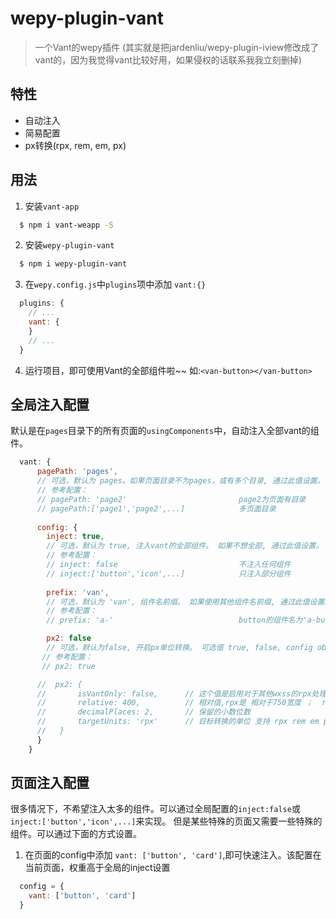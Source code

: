 # wepy-plugin-vant
> 一个Vant的wepy插件
>  (其实就是把jardenliu/wepy-plugin-iview修改成了vant的，因为我觉得vant比较好用，如果侵权的话联系我我立刻删掉)

## 特性
* 自动注入
* 简易配置
* px转换(rpx, rem, em, px)

## 用法
1. 安装`vant-app`
```bash
  $ npm i vant-weapp -S
```
2. 安装`wepy-plugin-vant`
```bash
  $ npm i wepy-plugin-vant
```
3. 在`wepy.config.js`中`plugins`项中添加 `vant:{}`
```javascript
  plugins: {
    // ...
    vant: {
    }
    // ...
  }
```
4. 运行项目，即可使用Vant的全部组件啦~~   如:`<van-button></van-button>`

## 全局注入配置

默认是在`pages`目录下的所有页面的`usingComponents`中，自动注入全部vant的组件。
```javascript
  vant: {
      pagePath: 'pages',
      // 可选，默认为 pages。如果页面目录不为pages，或有多个目录, 通过此值设置。
      // 参考配置：
      // pagePath: 'page2'                         page2为页面有目录
      // pagePath:['page1','page2',...]            多页面目录
         
      config: {
        inject: true,
        // 可选，默认为 true, 注入vant的全部组件。 如果不想全部, 通过此值设置。
        // 参考配置：
        // inject: false                           不注入任何组件 
        // inject:['button','icon',...]            只注入部分组件
                
        prefix: 'van',
        // 可选，默认为 'van', 组件名前缀。 如果使用其他组件名前缀, 通过此值设置。
        // 参考配置：
        // prefix: 'a-'                            button的组件名为'a-button'

        px2: false  
        // 可选，默认为false, 开启px单位转换。 可选值 true, false, config object {...}
       // 参考配置：
       // px2: true

      //  px2: {
      //       isVantOnly: false,      // 这个值是启用对于其他wxss的rpx处理
      //       relative: 400,          // 相对值,rpx是 相对于750宽度 ；  rem，em 是相对的 font-size
      //       decimalPlaces: 2,       // 保留的小数位数
      //       targetUnits: 'rpx'      // 目标转换的单位 支持 rpx rem em px
      //   }
      }
    }
```

## 页面注入配置

很多情况下，不希望注入太多的组件。可以通过全局配置的`inject:false`或`inject:['button','icon',...]`来实现。
但是某些特殊的页面又需要一些特殊的组件。可以通过下面的方式设置。

1. 在页面的config中添加 `vant: ['button', 'card']`,即可快速注入。该配置在当前页面，权重高于全局的inject设置
```javascript
  config = {
    vant: ['button', 'card']
  }

```
